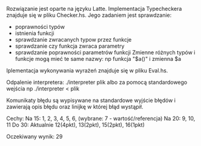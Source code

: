 Rozwiązanie jest oparte na języku Latte. 
Implementacja Typecheckera znajduje się w pliku Checker.hs. Jego zadaniem jest sprawdzanie:
- poprawności typów
- istnienia funkcji
- sprawdzanie zwracanych typow przez funkcje
- sprawdzanie czy funkcja zwraca parametry
- sprawdzanie poprawności parametrów funkcji
Zmienne różnych typów i funkcje mogą mieć te same nazwy: np funkcja "$a()" i zmienna $a

Iplementacja wykonywania wyrażeń znajduje się w pliku Eval.hs.

Odpalenie interpretera:
./interpreter plik
albo
za pomocą standardowego wejścia np
./interpreter < plik

Komunikaty błędu są wypisywane na standardowe wyjście błędów i zawierają opis błędu oraz linijkę w której błąd wystąpił. 

Cechy:
Na 15: 1, 2, 3, 4, 5, 6, (wybrane: 7 - wartość/referencja)
Na 20: 9, 10, 11 
Do 30: Aktualnie 12(4pkt), 13(2pkt), 15(2pkt), 16(1pkt)

Oczekiwany wynik: 29